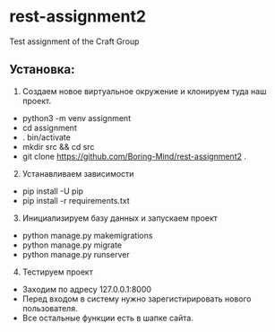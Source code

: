 # rest-assignment2
Test assignment of the Craft Group

## Установка:
1. Создаем новое виртуальное окружение и клонируем туда наш проект.

* python3 -m venv assignment
* cd assignment
* . bin/activate
* mkdir src && cd src
* git clone https://github.com/Boring-Mind/rest-assignment2 .

2. Устанавливаем зависимости

* pip install -U pip
* pip install -r requirements.txt

3. Инициализируем базу данных и запускаем проект

* python manage.py makemigrations
* python manage.py migrate
* python manage.py runserver

4. Тестируем проект

* Заходим по адресу 127.0.0.1:8000
* Перед входом в систему нужно зарегистирировать нового пользователя.
* Все остальные функции есть в шапке сайта.

